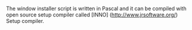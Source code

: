 The window installer script is written in Pascal and it can be compiled with open source setup compiler called [INNO] (http://www.jrsoftware.org/) Setup compiler. 